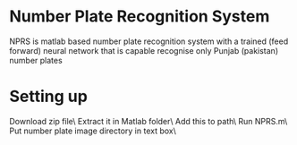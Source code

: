 # Number Plate Recognition System
NPRS is matlab based number plate recognition system with a trained (feed forward) neural network that is capable recognise only Punjab (pakistan) number plates

# Setting up
Download zip file\\
Extract it in Matlab folder\\
Add this to path\\
Run NPRS.m\\
Put number plate image directory in text box\\
